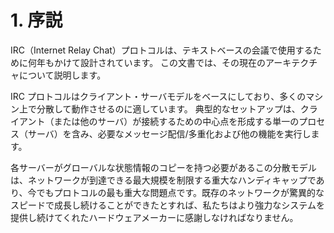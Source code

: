 # 1. 序説

IRC（Internet Relay Chat）プロトコルは、テキストベースの会議で使用するために何年もかけて設計されています。 この文書では、その現在のアーキテクチャについて説明します。

IRC プロトコルはクライアント・サーバモデルをベースにしており、多くのマシン上で分散して動作させるのに適しています。 典型的なセットアップは、クライアント（または他のサーバ）が接続するための中心点を形成する単一のプロセス（サーバ）を含み、必要なメッセージ配信/多重化および他の機能を実行します。

各サーバーがグローバルな状態情報のコピーを持つ必要があるこの分散モデルは、ネットワークが到達できる最大規模を制限する重大なハンディキャップであり、今でもプロトコルの最も重大な問題点です。既存のネットワークが驚異的なスピードで成長し続けることができたとすれば、私たちはより強力なシステムを提供し続けてくれたハードウェアメーカーに感謝しなければなりません。
